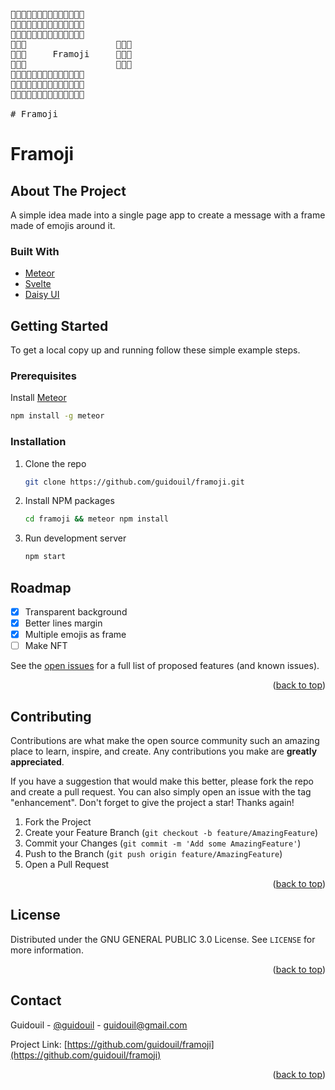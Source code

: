 <div id="top"></div>

<pre>
🌼🌼🌼🌼🌼🌼🌼🌼🌼🌼🌼🌼🌼🌼
🌼🌻🌻🌻🌻🌻🌻🌻🌻🌻🌻🌻🌻🌼
🌼🌻🌸🌸🌸🌸🌸🌸🌸🌸🌸🌸🌻🌼
🌼🌻🌸                 🌸🌻🌼
🌼🌻🌸     Framoji     🌸🌻🌼
🌼🌻🌸                 🌸🌻🌼
🌼🌻🌸🌸🌸🌸🌸🌸🌸🌸🌸🌸🌻🌼
🌼🌻🌻🌻🌻🌻🌻🌻🌻🌻🌻🌻🌻🌼
🌼🌼🌼🌼🌼🌼🌼🌼🌼🌼🌼🌼🌼🌼

# Framoji
</pre>
# Framoji

<!-- ABOUT THE PROJECT -->
## About The Project

A simple idea made into a single page app to create a message with a frame made of emojis around it.

### Built With

* [Meteor](https://www.meteor.com/)
* [Svelte](https://svelte.dev/)
* [Daisy UI](https://daisyui.com/)

<!-- GETTING STARTED -->
## Getting Started
To get a local copy up and running follow these simple example steps.

### Prerequisites
Install [Meteor](https://www.meteor.com/developers/install)
```sh
npm install -g meteor
```

### Installation

1. Clone the repo

   ```sh
   git clone https://github.com/guidouil/framoji.git
   ```

2. Install NPM packages

   ```sh
   cd framoji && meteor npm install
   ```

3. Run development server

    ```sh
    npm start
    ```

<!-- ROADMAP -->
## Roadmap

* [x] Transparent background
* [x] Better lines margin
* [x] Multiple emojis as frame
* [ ] Make NFT

See the [open issues](https://github.com/guidouil/framoji/issues) for a full list of proposed features (and known issues).

<p align="right">(<a href="#top">back to top</a>)</p>

<!-- CONTRIBUTING -->
## Contributing

Contributions are what make the open source community such an amazing place to learn, inspire, and create. Any contributions you make are **greatly appreciated**.

If you have a suggestion that would make this better, please fork the repo and create a pull request. You can also simply open an issue with the tag "enhancement".
Don't forget to give the project a star! Thanks again!

1. Fork the Project
2. Create your Feature Branch (`git checkout -b feature/AmazingFeature`)
3. Commit your Changes (`git commit -m 'Add some AmazingFeature'`)
4. Push to the Branch (`git push origin feature/AmazingFeature`)
5. Open a Pull Request

<p align="right">(<a href="#top">back to top</a>)</p>

<!-- LICENSE -->
## License

Distributed under the GNU GENERAL PUBLIC 3.0 License. See `LICENSE` for more information.

<p align="right">(<a href="#top">back to top</a>)</p>

<!-- CONTACT -->
## Contact

Guidouil - [@guidouil](https://twitter.com/guidouil) - guidouil@gmail.com

Project Link: [https://github.com/guidouil/framoji](https://github.com/guidouil/framoji)

<p align="right">(<a href="#top">back to top</a>)</p>
